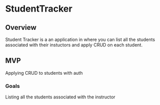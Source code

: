 # StudentTracker

## Overview
Student Tracker is a an application in where you can list all the students associated with their instuctors and apply CRUD on each student.

## MVP
Applying CRUD to students with auth

### Goals
Listing all the students associated with the instructor

